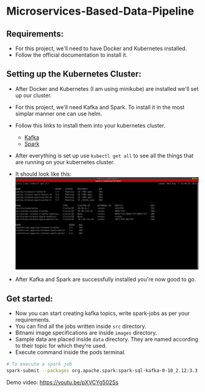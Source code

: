 # Microservices-Based-Data-Pipeline

## Requirements:
- For this project, we'll need to have Docker and Kubernetes installed.
- Follow the official documentation to install it.

## Setting up the Kubernetes Cluster:
- After Docker and Kubernetes (I am using minikube) are installed we'll set up our cluster.
- For this project, we'll need Kafka and Spark. To install it in the most simplar manner one can use helm.
- Follow this links to install them into your kubernetes cluster.
    - <a href="https://github.com/bitnami/charts/tree/main/bitnami/kafka"> Kafka</a>
    - <a href="https://github.com/bitnami/charts/tree/main/bitnami/spark"> Spark</a> 

- After everything is set up use `kubectl get all` to see all the things that are running on your kubernetes cluster.
- It should look like this:
![a](./other/Screenshot%20from%202023-08-02%2015-46-41.png)
- After Kafka and Spark are successfully installed you're now good to go.

## Get started:
- Now you can start creating kafka topics, write spark-jobs as per your requirements.
- You can find all the jobs written inside `src` directory.
- Bitnami image specifications are inside `images` directory.
- Sample data are placed inside `data` directory. They are named according to their topic for which they're used.
- Execute command inside the pods terminal.

```bash
# To execute a spark job
spark-submit --packages org.apache.spark:spark-sql-kafka-0-10_2.12:3.3.0 [PATH_TO_FILE]
```


Demo video: https://youtu.be/pXVCYg502Ss

